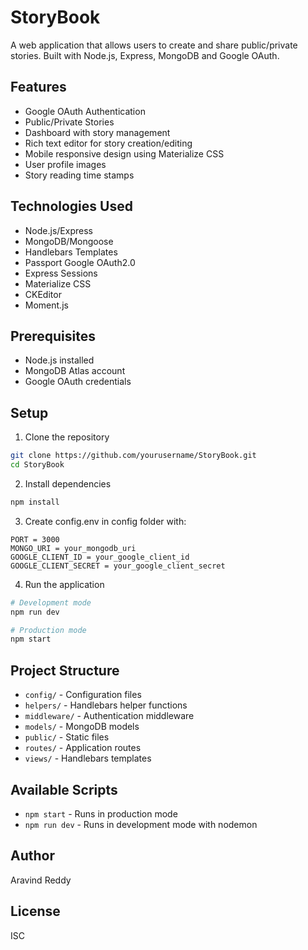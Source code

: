# StoryBook

A web application that allows users to create and share public/private stories. Built with Node.js, Express, MongoDB and Google OAuth.

## Features

- Google OAuth Authentication
- Public/Private Stories
- Dashboard with story management
- Rich text editor for story creation/editing
- Mobile responsive design using Materialize CSS
- User profile images
- Story reading time stamps

## Technologies Used

- Node.js/Express
- MongoDB/Mongoose
- Handlebars Templates
- Passport Google OAuth2.0
- Express Sessions
- Materialize CSS
- CKEditor
- Moment.js

## Prerequisites

- Node.js installed
- MongoDB Atlas account
- Google OAuth credentials

## Setup

1. Clone the repository

```sh
git clone https://github.com/yourusername/StoryBook.git
cd StoryBook
```

2. Install dependencies

```sh
npm install
```

3. Create config.env in config folder with:

```
PORT = 3000
MONGO_URI = your_mongodb_uri
GOOGLE_CLIENT_ID = your_google_client_id
GOOGLE_CLIENT_SECRET = your_google_client_secret
```

4. Run the application

```sh
# Development mode
npm run dev

# Production mode
npm start
```

## Project Structure

- `config/` - Configuration files
- `helpers/` - Handlebars helper functions
- `middleware/` - Authentication middleware
- `models/` - MongoDB models
- `public/` - Static files
- `routes/` - Application routes
- `views/` - Handlebars templates

## Available Scripts

- `npm start` - Runs in production mode
- `npm run dev` - Runs in development mode with nodemon

## Author

Aravind Reddy

## License

ISC
